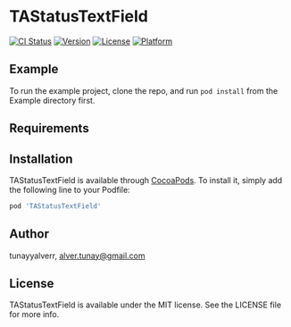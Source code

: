 # TAStatusTextField

[![CI Status](https://img.shields.io/travis/tunayyalverr/TAStatusTextField.svg?style=flat)](https://travis-ci.org/tunayyalverr/TAStatusTextField)
[![Version](https://img.shields.io/cocoapods/v/TAStatusTextField.svg?style=flat)](https://cocoapods.org/pods/TAStatusTextField)
[![License](https://img.shields.io/cocoapods/l/TAStatusTextField.svg?style=flat)](https://cocoapods.org/pods/TAStatusTextField)
[![Platform](https://img.shields.io/cocoapods/p/TAStatusTextField.svg?style=flat)](https://cocoapods.org/pods/TAStatusTextField)

## Example

To run the example project, clone the repo, and run `pod install` from the Example directory first.

## Requirements

## Installation

TAStatusTextField is available through [CocoaPods](https://cocoapods.org). To install
it, simply add the following line to your Podfile:

```ruby
pod 'TAStatusTextField'
```

## Author

tunayyalverr, alver.tunay@gmail.com

## License

TAStatusTextField is available under the MIT license. See the LICENSE file for more info.
